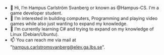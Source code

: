 - 👋 Hi, I’m Hampus Carlström Svanberg or known as @Hampus-CS. I'm a game developer student.
- 👀 I’m interested in building computers, Programming and playing video games while also just wanting to expand my knowledge.
- 🌱 I’m currently learning C# and trying to expand on my knowledge of Linux (Debian/Ubuntu).
- 📫 You can reach me via mail at "hampus.carlstromsvanberg@elev.ga.lbs.se".

<!---
Hampus-CS/Hampus-CS is a ✨ special ✨ repository because its `README.md` (this file) appears on your GitHub profile.
You can click the Preview link to take a look at your changes.
--->
